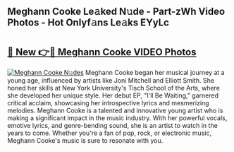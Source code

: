 ## Meghann Cooke Le𝚊ked N𝚞de - Part-zWh Video Photos - Hot Onlyf𝚊ns Le𝚊ks EYyLc

# <h2><a href="http://ac33024.deff.icu/?id=Meghann+Cooke">🔗 New 👉🔴 Meghann Cooke VIDEO Photos</a></h2>

[![Meghann Cooke N𝚞des](https://i.imgur.com/rIISA9y.gif)](http://ac33024.deff.icu/?id=Meghann+Cooke)
Meghann Cooke began her musical journey at a young age, influenced by artists like Joni Mitchell and Elliott Smith. She honed her skills at New York University's Tisch School of the Arts, where she developed her unique style. Her debut EP, "I'll Be Waiting," garnered critical acclaim, showcasing her introspective lyrics and mesmerizing melodies. Meghann Cooke is a talented and innovative young artist who is making a significant impact in the music industry. With her powerful vocals, emotive lyrics, and genre-bending sound, she is an artist to watch in the years to come. Whether you're a fan of pop, rock, or electronic music, Meghann Cooke's music is sure to resonate with you.

